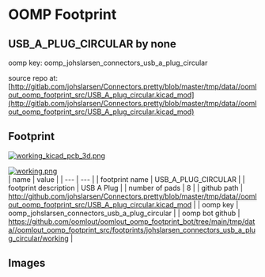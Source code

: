 # OOMP Footprint  
## USB_A_PLUG_CIRCULAR  by none  
  
oomp key: oomp_johslarsen_connectors_usb_a_plug_circular  
  
source repo at: [http://gitlab.com/johslarsen/Connectors.pretty/blob/master/tmp/data//oomlout_oomp_footprint_src/USB_A_plug_circular.kicad_mod](http://gitlab.com/johslarsen/Connectors.pretty/blob/master/tmp/data//oomlout_oomp_footprint_src/USB_A_plug_circular.kicad_mod)  
## Footprint  
  
[![working_kicad_pcb_3d.png](working_kicad_pcb_3d_600.png)](working_kicad_pcb_3d.png)  
  
[![working.png](working_600.png)](working.png)  
| name | value | 
| --- | --- | 
| footprint name | USB_A_PLUG_CIRCULAR | 
| footprint description | USB A Plug | 
| number of pads | 8 | 
| github path | http://github.com/johslarsen/Connectors.pretty/blob/master/tmp/data//oomlout_oomp_footprint_src/USB_A_plug_circular.kicad_mod | 
| oomp key | oomp_johslarsen_connectors_usb_a_plug_circular | 
| oomp bot github | https://github.com/oomlout/oomlout_oomp_footprint_bot/tree/main/tmp/data//oomlout_oomp_footprint_src/footprints/johslarsen_connectors_usb_a_plug_circular/working | 
## Images  
